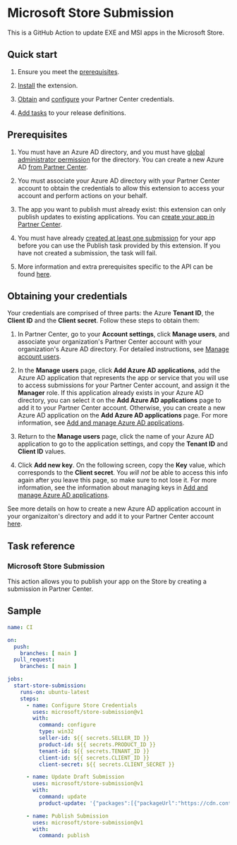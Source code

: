 # Microsoft Store Submission

This is a GitHub Action to update EXE and MSI apps in the Microsoft Store.

## Quick start

1. Ensure you meet the [prerequisites](#prerequisites).

2. [Install](https://aka.ms/store-submission) the extension.

3. [Obtain](#obtaining-your-credentials) and [configure](#configuring-your-credentials) your Partner Center credentials.

4. [Add tasks](#task-reference) to your release definitions.

## Prerequisites

1. You must have an Azure AD directory, and you must have [global administrator permission](https://azure.microsoft.com/documentation/articles/active-directory-assign-admin-roles/) for the directory. You can create a new Azure AD [from Partner Center](https://msdn.microsoft.com/windows/uwp/publish/manage-account-users).

2. You must associate your Azure AD directory with your Partner Center account to obtain the credentials to allow this extension to access your account and perform actions on your behalf.

3. The app you want to publish must already exist: this extension can only publish updates to existing applications. You can [create your app in Partner Center](https://msdn.microsoft.com/windows/uwp/publish/create-your-app-by-reserving-a-name).

4. You must have already [created at least one submission](https://msdn.microsoft.com/windows/uwp/publish/app-submissions) for your app before you can use the Publish task provided by this extension. If you have not created a submission, the task will fail.

5. More information and extra prerequisites specific to the API can be found [here](https://msdn.microsoft.com/windows/uwp/monetize/create-and-manage-submissions-using-windows-store-services).

## Obtaining your credentials

Your credentials are comprised of three parts: the Azure **Tenant ID**, the **Client ID** and the **Client secret**.
Follow these steps to obtain them:

1. In Partner Center, go to your **Account settings**, click **Manage users**, and associate your organization's Partner Center account with your organization's Azure AD directory. For detailed instructions, see [Manage account users](https://msdn.microsoft.com/windows/uwp/publish/manage-account-users).

2. In the **Manage users** page, click **Add Azure AD applications**, add the Azure AD application that represents the app or service that you will use to access submissions for your Partner Center account, and assign it the **Manager** role. If this application already exists in your Azure AD directory, you can select it on the **Add Azure AD applications** page to add it to your Partner Center account. Otherwise, you can create a new Azure AD application on the **Add Azure AD applications** page. For more information, see [Add and manage Azure AD applications](https://msdn.microsoft.com/windows/uwp/publish/manage-account-users#add-and-manage-azure-ad-applications).

3. Return to the **Manage users** page, click the name of your Azure AD application to go to the application settings, and copy the **Tenant ID** and **Client ID** values.

4. Click **Add new key**. On the following screen, copy the **Key** value, which corresponds to the **Client secret**. You *will not* be able to access this info again after you leave this page, so make sure to not lose it. For more information, see the information about managing keys in [Add and manage Azure AD applications](https://msdn.microsoft.com/windows/uwp/publish/manage-account-users#add-and-manage-azure-ad-applications).

See more details on how to create a new Azure AD application account in your organizaiton's directory and add it to your Partner Center account [here](https://docs.microsoft.com/windows/uwp/publish/add-users-groups-and-azure-ad-applications#create-a-new-azure-ad-application-account-in-your-organizations-directory-and-add-it-to-your-partner-center-account).

## Task reference

### Microsoft Store Submission

This action allows you to publish your app on the Store by creating a submission in Partner Center. 

## Sample

```yml
name: CI

on:
  push:
    branches: [ main ]
  pull_request:
    branches: [ main ]

jobs:
  start-store-submission:
    runs-on: ubuntu-latest
    steps:
      - name: Configure Store Credentials
        uses: microsoft/store-submission@v1
        with:
          command: configure
          type: win32
          seller-id: ${{ secrets.SELLER_ID }}
          product-id: ${{ secrets.PRODUCT_ID }}
          tenant-id: ${{ secrets.TENANT_ID }}
          client-id: ${{ secrets.CLIENT_ID }}
          client-secret: ${{ secrets.CLIENT_SECRET }}

      - name: Update Draft Submission
        uses: microsoft/store-submission@v1
        with:
          command: update
          product-update: '{"packages":[{"packageUrl":"https://cdn.contoso.us/prod/5.10.1.4420/ContosoIgniteInstallerFull.msi","languages":["en"],"architectures":["X64"],"isSilentInstall":true}]}'

      - name: Publish Submission
        uses: microsoft/store-submission@v1
        with: 
          command: publish
```
